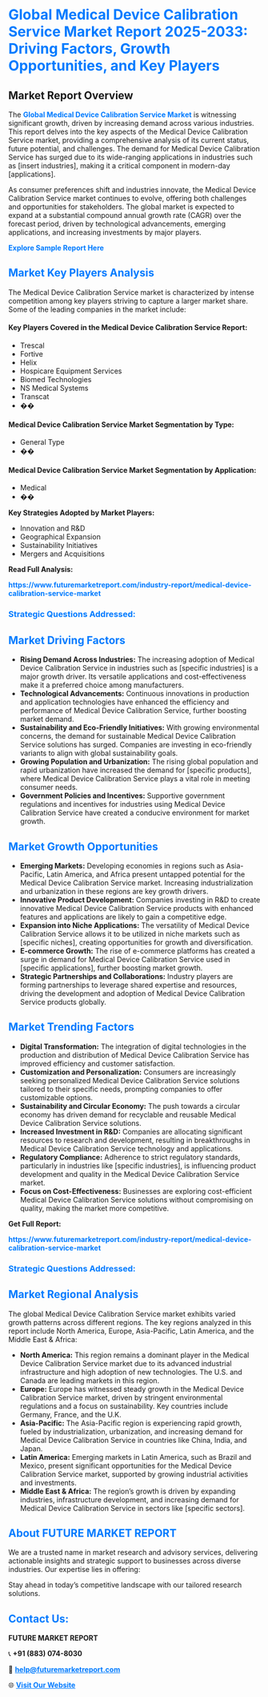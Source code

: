 <h1 style="color: #007BFF;">Global Medical Device Calibration Service Market Report 2025-2033: Driving Factors, Growth Opportunities, and Key Players</h1>

<section id="overview">
<h2>Market Report Overview</h2>
<p>The <a href="https://www.futuremarketreport.com/industry-report/medical-device-calibration-service-market" style="color: #007BFF; text-decoration: none;"><strong>Global Medical Device Calibration Service Market</strong></a> is witnessing significant growth, driven by increasing demand across various industries. This report delves into the key aspects of the Medical Device Calibration Service market, providing a comprehensive analysis of its current status, future potential, and challenges. The demand for Medical Device Calibration Service has surged due to its wide-ranging applications in industries such as [insert industries], making it a critical component in modern-day [applications].</p>
<p>As consumer preferences shift and industries innovate, the Medical Device Calibration Service market continues to evolve, offering both challenges and opportunities for stakeholders. The global market is expected to expand at a substantial compound annual growth rate (CAGR) over the forecast period, driven by technological advancements, emerging applications, and increasing investments by major players.</p>
</section>

<section id="overview">
<p><a href="https://www.futuremarketreport.com/request-sample/reportId=113628" style="color: #007BFF; text-decoration: none;"><strong>Explore Sample Report Here</strong></a></p>
</section>

<section id="key-players">
<h2 style="color: #007BFF;">Market Key Players Analysis</h2>
<p>The Medical Device Calibration Service market is characterized by intense competition among key players striving to capture a larger market share. Some of the leading companies in the market include:</p>
<h4>Key Players Covered in the Medical Device Calibration Service Report:</h4>
<ul><li>Trescal</li><li>Fortive</li><li>Helix</li><li>Hospicare Equipment Services</li><li>Biomed Technologies</li><li>NS Medical Systems</li><li>Transcat</li><li>��</li></ul>
<h4>Medical Device Calibration Service Market Segmentation by Type:</h4>
<ul><li>General Type</li><li>��</li></ul>

<h4>Medical Device Calibration Service Market Segmentation by Application:</h4>
<ul><li>Medical</li><li>��</li></ul>
<p><strong>Key Strategies Adopted by Market Players:</strong></p>
<ul>
<li>Innovation and R&D</li>
<li>Geographical Expansion</li>
<li>Sustainability Initiatives</li>
<li>Mergers and Acquisitions</li>
</ul>
</section>

<section>
<p><strong>Read Full Analysis: </strong></p><a href="https://www.futuremarketreport.com/industry-report/medical-device-calibration-service-market" style="color: #007BFF; text-decoration: none;"><strong>https://www.futuremarketreport.com/industry-report/medical-device-calibration-service-market</strong></a>
<h3 style="color: #007BFF;">Strategic Questions Addressed:</h3>
</section>

<section id="driving-factors">
<h2 style="color: #007BFF;">Market Driving Factors</h2>
<ul>
<li><strong>Rising Demand Across Industries:</strong> The increasing adoption of Medical Device Calibration Service in industries such as [specific industries] is a major growth driver. Its versatile applications and cost-effectiveness make it a preferred choice among manufacturers.</li>
<li><strong>Technological Advancements:</strong> Continuous innovations in production and application technologies have enhanced the efficiency and performance of Medical Device Calibration Service, further boosting market demand.</li>
<li><strong>Sustainability and Eco-Friendly Initiatives:</strong> With growing environmental concerns, the demand for sustainable Medical Device Calibration Service solutions has surged. Companies are investing in eco-friendly variants to align with global sustainability goals.</li>
<li><strong>Growing Population and Urbanization:</strong> The rising global population and rapid urbanization have increased the demand for [specific products], where Medical Device Calibration Service plays a vital role in meeting consumer needs.</li>
<li><strong>Government Policies and Incentives:</strong> Supportive government regulations and incentives for industries using Medical Device Calibration Service have created a conducive environment for market growth.</li>
</ul>
</section>

<section id="growth-opportunities">
<h2 style="color: #007BFF;">Market Growth Opportunities</h2>
<ul>
<li><strong>Emerging Markets:</strong> Developing economies in regions such as Asia-Pacific, Latin America, and Africa present untapped potential for the Medical Device Calibration Service market. Increasing industrialization and urbanization in these regions are key growth drivers.</li>
<li><strong>Innovative Product Development:</strong> Companies investing in R&D to create innovative Medical Device Calibration Service products with enhanced features and applications are likely to gain a competitive edge.</li>
<li><strong>Expansion into Niche Applications:</strong> The versatility of Medical Device Calibration Service allows it to be utilized in niche markets such as [specific niches], creating opportunities for growth and diversification.</li>
<li><strong>E-commerce Growth:</strong> The rise of e-commerce platforms has created a surge in demand for Medical Device Calibration Service used in [specific applications], further boosting market growth.</li>
<li><strong>Strategic Partnerships and Collaborations:</strong> Industry players are forming partnerships to leverage shared expertise and resources, driving the development and adoption of Medical Device Calibration Service products globally.</li>
</ul>
</section>

<section id="trending-factors">
<h2 style="color: #007BFF;">Market Trending Factors</h2>
<ul>
<li><strong>Digital Transformation:</strong> The integration of digital technologies in the production and distribution of Medical Device Calibration Service has improved efficiency and customer satisfaction.</li>
<li><strong>Customization and Personalization:</strong> Consumers are increasingly seeking personalized Medical Device Calibration Service solutions tailored to their specific needs, prompting companies to offer customizable options.</li>
<li><strong>Sustainability and Circular Economy:</strong> The push towards a circular economy has driven demand for recyclable and reusable Medical Device Calibration Service solutions.</li>
<li><strong>Increased Investment in R&D:</strong> Companies are allocating significant resources to research and development, resulting in breakthroughs in Medical Device Calibration Service technology and applications.</li>
<li><strong>Regulatory Compliance:</strong> Adherence to strict regulatory standards, particularly in industries like [specific industries], is influencing product development and quality in the Medical Device Calibration Service market.</li>
<li><strong>Focus on Cost-Effectiveness:</strong> Businesses are exploring cost-efficient Medical Device Calibration Service solutions without compromising on quality, making the market more competitive.</li>
</ul>
</section>

<section>
<p><strong>Get Full Report: </strong></p><a href="https://www.futuremarketreport.com/industry-report/medical-device-calibration-service-market" style="color: #007BFF; text-decoration: none;"><strong>https://www.futuremarketreport.com/industry-report/medical-device-calibration-service-market</strong></a>
<h3 style="color: #007BFF;">Strategic Questions Addressed:</h3>
</section>


<section id="regional-analysis">
<h2 style="color: #007BFF;">Market Regional Analysis</h2>
<p>The global Medical Device Calibration Service market exhibits varied growth patterns across different regions. The key regions analyzed in this report include North America, Europe, Asia-Pacific, Latin America, and the Middle East & Africa:</p>
<ul>
<li><strong>North America:</strong> This region remains a dominant player in the Medical Device Calibration Service market due to its advanced industrial infrastructure and high adoption of new technologies. The U.S. and Canada are leading markets in this region.</li>
<li><strong>Europe:</strong> Europe has witnessed steady growth in the Medical Device Calibration Service market, driven by stringent environmental regulations and a focus on sustainability. Key countries include Germany, France, and the U.K.</li>
<li><strong>Asia-Pacific:</strong> The Asia-Pacific region is experiencing rapid growth, fueled by industrialization, urbanization, and increasing demand for Medical Device Calibration Service in countries like China, India, and Japan.</li>
<li><strong>Latin America:</strong> Emerging markets in Latin America, such as Brazil and Mexico, present significant opportunities for the Medical Device Calibration Service market, supported by growing industrial activities and investments.</li>
<li><strong>Middle East & Africa:</strong> The region’s growth is driven by expanding industries, infrastructure development, and increasing demand for Medical Device Calibration Service in sectors like [specific sectors].</li>
</ul>
</section>

<footer>
<h2 style="color: #007BFF;">About FUTURE MARKET REPORT</h2>
<p>We are a trusted name in market research and advisory services, delivering actionable insights and strategic support to businesses across diverse industries. Our expertise lies in offering:</p>

<p>Stay ahead in today’s competitive landscape with our tailored research solutions.</p>

<h2 style="color: #007BFF;">Contact Us:</h2>
<p><strong>FUTURE MARKET REPORT</strong></p>
<p>📞 <strong>+91 (883) 074-8030</strong></p>
<p>📧 <strong><a href="mailto:help@futuremarketreport.com" style="color: #007BFF;">help@futuremarketreport.com</a></strong></p>
<p>🌐 <strong><a href="https://www.futuremarketreport.com/" style="color: #007BFF;">Visit Our Website</a></strong></p>
</footer>
